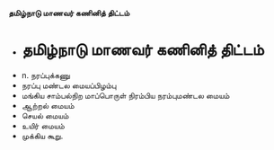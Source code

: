 **தமிழ்நாடு மாணவர் கணினித் திட்டம்**
- # தமிழ்நாடு மாணவர் கணினித் திட்டம்
- n. நரப்புக்கணு
- நரப்பு மண்டல மையப்பிழம்பு
- மங்கிய சாம்பல்நிற மாப்பொருள் நிரம்பிய நரம்புமண்டல மையம்
- ஆற்றல் மையம்
- செயல் மையம்
- உயிர் மையம்
- முக்கிய கூறு.

